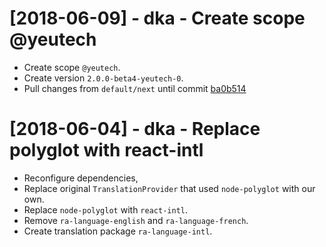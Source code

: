 # [2018-06-09] - dka - Create scope @yeutech

- Create scope `@yeutech`.
- Create version `2.0.0-beta4-yeutech-0`.
- Pull changes from `default/next` until commit [ba0b514](https://github.com/marmelab/admin-on-rest/commit/ba0b514068fc01f94282a7e3de1f599b55e7ca3e)

# [2018-06-04] - dka - Replace polyglot with react-intl

- Reconfigure dependencies, 
- Replace original `TranslationProvider` that used `node-polyglot` with our own.
- Replace `node-polyglot` with `react-intl`.
- Remove `ra-language-english` and `ra-language-french`.
- Create translation package `ra-language-intl`.
